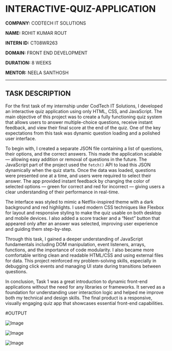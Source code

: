 # INTERACTIVE-QUIZ-APPLICATION

**COMPANY:** CODTECH IT SOLUTIONS
  
**NAME:** ROHIT KUMAR ROUT
  
**INTERN ID:** CT08WR263
  
**DOMAIN:** FRONT END DEVELOPMENT
  
**DURATION:** 8 WEEKS
  
**MENTOR:** NEELA SANTHOSH
  

---

## TASK DESCRIPTION

For the first task of my internship under CodTech IT Solutions, I developed an interactive quiz application using only HTML, CSS, and JavaScript. The main objective of this project was to create a fully functioning quiz system that allows users to answer multiple-choice questions, receive instant feedback, and view their final score at the end of the quiz. One of the key expectations from this task was dynamic question loading and a polished user interface.

To begin with, I created a separate JSON file containing a list of questions, their options, and the correct answers. This made the application scalable — allowing easy addition or removal of questions in the future. The JavaScript part of the project used the `fetch()` API to load this JSON dynamically when the quiz starts. Once the data was loaded, questions were presented one at a time, and users were required to select their answer. The app provided instant feedback by changing the color of selected options — green for correct and red for incorrect — giving users a clear understanding of their performance in real-time.

The interface was styled to mimic a Netflix-inspired theme with a dark background and red highlights. I used modern CSS techniques like Flexbox for layout and responsive styling to make the quiz usable on both desktop and mobile devices. I also added a score tracker and a “Next” button that appeared only after an answer was selected, improving user experience and guiding them step-by-step.

Through this task, I gained a deeper understanding of JavaScript fundamentals including DOM manipulation, event listeners, arrays, functions, and the importance of code modularity. I also became more comfortable writing clean and readable HTML/CSS and using external files for data. This project reinforced my problem-solving skills, especially in debugging click events and managing UI state during transitions between questions.

In conclusion, Task 1 was a great introduction to dynamic front-end applications without the need for any libraries or frameworks. It served as a foundation for understanding user interaction logic and helped me improve both my technical and design skills. The final product is a responsive, visually engaging quiz app that showcases essential front-end capabilities.

#OUTPUT

![Image](https://github.com/user-attachments/assets/b210ce47-a25a-4493-806d-25882aac3b8f)

![Image](https://github.com/user-attachments/assets/5198d99c-f61b-4c54-bb21-b6a83bc66c5f)

![Image](https://github.com/user-attachments/assets/dc4d961d-fe54-47d0-84de-9ab0a7c68cbe)
